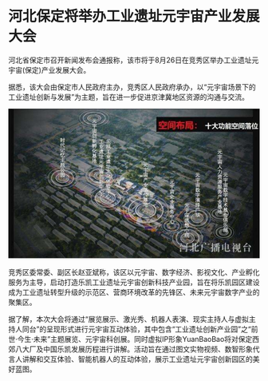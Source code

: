 # 河北保定将举办工业遗址元宇宙产业发展大会


河北省保定市召开新闻发布会通报称，该市将于8月26日在竞秀区举办工业遗址元宇宙(保定)产业发展大会。

据悉，该大会由保定市人民政府主办，竞秀区人民政府承办，以“元宇宙场景下的工业遗址创新与发展”为主题，旨在进一步促进京津冀地区资源的沟通与交流。

![配图](faf2b2119313b07e45c8dab5455f5e2996dd8cad.jpeg)

竞秀区委常委、副区长赵亚斌称，该区以元宇宙、数字经济、影视文化、产业孵化服务为主导，启动打造乐凯工业遗址元宇宙创新科技产业园，旨在将乐凯园区建设成为工业遗址转型升级的示范区、营商环境改革的先锋区、未来元宇宙数字产业的聚集区。

据了解，本次大会将通过“展览展示、激光秀、机器人表演、现实主持人与虚拟主持人同台”的呈现形式进行元宇宙互动体验，其中包含“工业遗址创新产业园”之“前世·今生·未来”主题展览、元宇宙科创展。同时虚拟IP形象YuanBaoBao将对保定西郊八大厂及中国乐凯发展历程进行讲解。活动旨在通过图文实物视频、数智形象代言人讲解和交互体验、智能机器人的互动体验，展示工业遗址元宇宙创新园区的美好蓝图。
